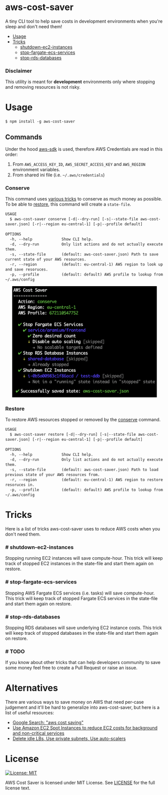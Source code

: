 aws-cost-saver
=======================

A tiny CLI tool to help save costs in development environments when you're sleep and don't need them!

* [Usage](#usage)
* [Tricks](#tricks)
  * [shutdown-ec2-instances](#-shutdown-ec2-instances)
  * [stop-fargate-ecs-services](#-stop-fargate-ecs-services)
  * [stop-rds-databases](#-stop-rds-databases)

### Disclaimer
This utility is meant for **development** environments only where stopping and removing resources is not risky.

# Usage
```sh-session
$ npm install -g aws-cost-saver
```
## Commands
Under the hood [aws-sdk](https://github.com/aws/aws-sdk-js) is used, therefore AWS Credentials are read in this order:
1. From `AWS_ACCESS_KEY_ID`, `AWS_SECRET_ACCESS_KEY` and `AWS_REGION` environment variables.
2. From shared ini file (i.e. `~/.aws/credentials`)

### Conserve

This command uses [various tricks](#tricks) to conserve as much money as possible. To be able to [restore](#restore), this command will create a `state-file`.

```
USAGE
  $ aws-cost-saver conserve [-d|--dry-run] [-s|--state-file aws-cost-saver.json] [-r|--region eu-central-1] [-p|--profile default]

OPTIONS
  -h, --help             Show CLI help.
  -d, --dry-run          Only list actions and do not actually execute them.
  -s, --state-file       (default: aws-cost-saver.json) Path to save current state of your AWS resources.
  -r, --region           (default: eu-central-1) AWS region to look up and save resoruces.
  -p, --profile          (default: default) AWS profile to lookup from ~/.aws/config
```

<p align="center">
  <img width="460" src="./assets/example-screenshot.png" />
</p>

### Restore

To restore AWS resources stopped or removed by the [conserve](#conserve) command.

```
USAGE
  $ aws-cost-saver restore [-d|--dry-run] [-s|--state-file aws-cost-saver.json] [-r|--region eu-central-1] [-p|--profile default]

OPTIONS
  -h, --help             Show CLI help.
  -d, --dry-run          Only list actions and do not actually execute them.
  -s, --state-file       (default: aws-cost-saver.json) Path to load previous state of your AWS resources from.
  -r, --region           (default: eu-central-1) AWS region to restore resoruces in.
  -p, --profile          (default: default) AWS profile to lookup from ~/.aws/config
```

# Tricks
Here is a list of tricks aws-cost-saver uses to reduce AWS costs when you don't need them.

### # shutdown-ec2-instances
Stopping running EC2 instances will save compute-hour. This trick will keep track of stopped EC2 instances in the state-file and start them again on restore.

### # stop-fargate-ecs-services
Stopping AWS Fargate ECS services (i.e. tasks) will save compute-hour. This trick will keep track of stopped Fargate ECS services in the state-file and start them again on restore.

### # stop-rds-databases
Stopping RDS databases will save underlying EC2 instance costs. This trick will keep track of stopped databases in the state-file and start them again on restore.

### # TODO
If you know about other tricks that can help developers community to save some money feel free to create a Pull Request or raise an issue.

# Alternatives
There are various ways to save money on AWS that need per-case judgement and it'll be hard to generalize into aws-cost-saver, but here is a list of useful resources:
* [Google Search: "aws cost saving"](https://lmgtfy.com/?q=aws+cost+saving)
* [Use Amazon EC2 Spot Instances to reduce EC2 costs for background and non-critical services](https://www.youtube.com/watch?v=7q5AeoKsGJw)
* [Delete idle LBs, Use private subnets, Use auto-scalers](https://medium.com/@george_51059/reduce-aws-costs-74ef79f4f348)

# License
[![License: MIT](https://img.shields.io/badge/License-MIT-green.svg)](https://opensource.org/licenses/MIT)  

AWS Cost Saver is licensed under MIT License. See [LICENSE](LICENSE) for the full license text.
